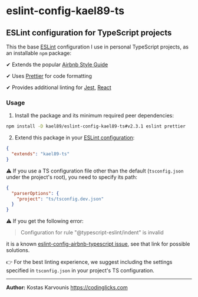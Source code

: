 # eslint-config-kael89-ts

## ESLint configuration for TypeScript projects

This the base [ESLint](https://eslint.org/) configuration I use in personal TypeScript projects, as an installable `npm` package:

✔ Extends the popular [Airbnb Style Guide](https://github.com/airbnb/javascript)

✔ Uses [Prettier](https://prettier.io/) for code formatting

✔ Provides additional linting for [Jest](https://jestjs.io/), [React](https://reactjs.org/)

### Usage

1. Install the package and its minimum required peer dependencies:

```bash
npm install -D kael89/eslint-config-kael89-ts#v2.3.1 eslint prettier
```

2. Extend this package in your [ESLint configuration](https://eslint.org/docs/user-guide/configuring):

```json
{
  "extends": "kael89-ts"
}
```

⚠️ If you use a TS configuration file other than the default (`tsconfig.json` under the project's root), you need to specify its path:

```json
{
  "parserOptions": {
    "project": "ts/tsconfig.dev.json"
  }
}
```

⚠️ If you get the following error:

> Configuration for rule "@typescript-eslint/indent" is invalid

it is a known [eslint-config-airbnb-typescript issue](https://github.com/iamturns/eslint-config-airbnb-typescript/issues/98#issuecomment-665317214), see that link for possible solutions.

👉 For the best linting experience, we suggest including the settings specified in `tsconfig.json` in your project's TS configuration.

---

**Author:** Kostas Karvounis https://codinglicks.com
